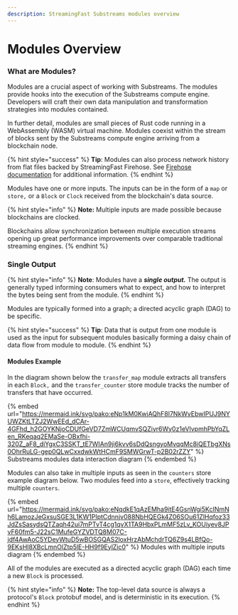 ```yaml
---
description: StreamingFast Substreams modules overview
---
```


# Modules Overview

### What are Modules?

Modules are a crucial aspect of working with Substreams. The modules provide hooks into the execution of the Substreams compute engine. Developers will craft their own data manipulation and transformation strategies into modules contained.

In further detail, modules are small pieces of Rust code running in a WebAssembly (WASM) virtual machine. Modules coexist within the stream of blocks sent by the Substreams compute engine arriving from a blockchain node.&#x20;

{% hint style="success" %}
**Tip**: Modules can also process network history from flat files backed by StreamingFast Firehose. See [Firehose documentation](http://firehose.streamingfast.io/) for additional information.
{% endhint %}

Modules have one or more inputs. The inputs can be in the form of a `map` or `store,` or a `Block` or `Clock` received from the blockchain's data source.

{% hint style="info" %}
**Note:** Multiple inputs are made possible because blockchains are clocked.&#x20;

Blockchains allow synchronization between multiple execution streams opening up great performance improvements over comparable traditional streaming engines.
{% endhint %}

### Single Output

{% hint style="info" %}
**Note**: Modules have a _**single output.**_ The output is generally typed informing consumers what to expect, and how to interpret the bytes being sent from the module.
{% endhint %}

Modules are typically formed into a graph; a directed acyclic graph (DAG) to be specific.&#x20;

{% hint style="success" %}
**Tip**: Data that is output from one module is used as the input for subsequent modules basically forming a daisy chain of data flow from module to module.
{% endhint %}

#### Modules Example

In the diagram shown below the `transfer_map` module extracts all transfers in each `Block,` and the  `transfer_counter` store module tracks the number of transfers that have occurred.

{% embed url="https://mermaid.ink/svg/pako:eNp1kM0KwjAQhF8l7NkWvEbwIPUJ9NYUWZKtLTZJ2WwEEd_dCAr-4GFhd_h2GOYKNjoCDUfGeVD7ZmWCUqmvSQZiyr6Wy0z1eVlvpmhPbYqZLen_RKeqaq2EMaSe-OBxfhi-320Z_aF8_diYgxC3SSKT_tE7WIAn9ji6kvv6sDdQsngyoMvqqMc8iQETbgXNs0OhrRuLG-gep0QLwCxxdwkWtHCmF9SMWGrwT-p2B02rZZY" %}
Substreams modules data interaction diagram
{% endembed %}

Modules can also take in multiple inputs as seen in the `counters` store example diagram below. Two modules feed into a `store`, effectively tracking multiple `counters`.

{% embed url="https://mermaid.ink/svg/pako:eNqdkE1qAzEMha9itE4GsnWgi5KcINmNh6LamozJeGxsuSGE3L1KW1PIptCdnnjv088NbHQEGk4Z06SOu61ZlHqfoz33JdZsSasydsQTZaqh42ui7mPTvT4cg1qvX1TA9HbxPLmMF5zLv_KOUiyev8JPvF60fm5-J22sC1MufeGYZVDTQ8M07C-jdf4AwAoC5YDeyWtuD5wBOSGQAS2loxHrzAbMchdrTQ6Z9s4LBfQo-9EKsHI8XBcLmnOlZtp5lE-HH9f9EylZic0" %}
Modules with multiple inputs diagram
{% endembed %}

All of the modules are executed as a directed acyclic graph (DAG) each time a new `Block` is processed.

{% hint style="info" %}
**Note:** The top-level data source is always a protocol's `Block` protobuf model, and is deterministic in its execution.
{% endhint %}
